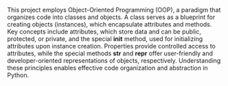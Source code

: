 This project employs Object-Oriented Programming (OOP), a paradigm that organizes code into classes and objects. A class serves as a blueprint for creating objects (instances), which encapsulate attributes and methods. Key concepts include attributes, which store data and can be public, protected, or private, and the special __init__ method, used for initializing attributes upon instance creation. Properties provide controlled access to attributes, while the special methods __str__ and __repr__ offer user-friendly and developer-oriented representations of objects, respectively. Understanding these principles enables effective code organization and abstraction in Python.

